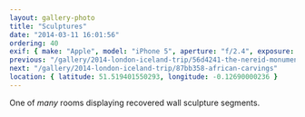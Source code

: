 ```yaml
---
layout: gallery-photo
title: "Sculptures"
date: "2014-03-11 16:01:56"
ordering: 40
exif: { make: "Apple", model: "iPhone 5", aperture: "f/2.4", exposure: "1/20" }
previous: "/gallery/2014-london-iceland-trip/56d4241-the-nereid-monument"
next: "/gallery/2014-london-iceland-trip/87bb358-african-carvings"
location: { latitude: 51.519401550293, longitude: -0.12690000236 }
---
```


One of *many* rooms displaying recovered wall sculpture segments.
